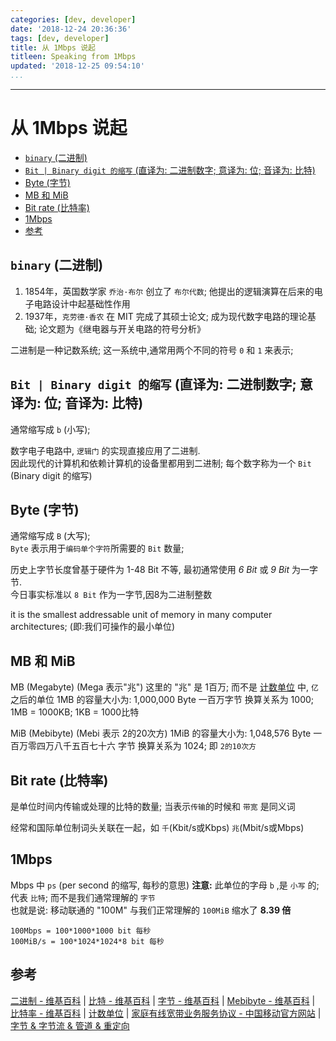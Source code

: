 ```yaml
---
categories: [dev, developer]
date: '2018-12-24 20:36:36'
tags: [dev, developer]
title: 从 1Mbps 说起
titleen: Speaking from 1Mbps
updated: '2018-12-25 09:54:10'
...
```

---
# 从 1Mbps 说起
<!-- MarkdownTOC -->

- [`binary` \(二进制\)](#binary-%E4%BA%8C%E8%BF%9B%E5%88%B6)
- [`Bit | Binary digit 的缩写` \(直译为: 二进制数字; 意译为: 位; 音译为: 比特\)](#bit-%7C-binary-digit-%E7%9A%84%E7%BC%A9%E5%86%99-%E7%9B%B4%E8%AF%91%E4%B8%BA-%E4%BA%8C%E8%BF%9B%E5%88%B6%E6%95%B0%E5%AD%97-%E6%84%8F%E8%AF%91%E4%B8%BA-%E4%BD%8D-%E9%9F%B3%E8%AF%91%E4%B8%BA-%E6%AF%94%E7%89%B9)
- [Byte \(字节\)](#byte-%E5%AD%97%E8%8A%82)
- [MB 和 MiB](#mb-%E5%92%8C-mib)
- [Bit rate \(比特率\)](#bit-rate-%E6%AF%94%E7%89%B9%E7%8E%87)
- [1Mbps](#1mbps)
- [参考](#%E5%8F%82%E8%80%83)

<!-- /MarkdownTOC -->

<a id="binary-%E4%BA%8C%E8%BF%9B%E5%88%B6"></a>
## `binary` (二进制)
1.  1854年，英国数学家 `乔治·布尔` 创立了 `布尔代数`; 他提出的逻辑演算在后来的电子电路设计中起基础性作用
2.  1937年，`克劳德·香农` 在 MIT 完成了其硕士论文; 成为现代数字电路的理论基础; 论文题为《继电器与开关电路的符号分析》

二进制是一种记数系统; 这一系统中,通常用两个不同的符号 `0` 和 `1` 来表示;

<a id="bit-%7C-binary-digit-%E7%9A%84%E7%BC%A9%E5%86%99-%E7%9B%B4%E8%AF%91%E4%B8%BA-%E4%BA%8C%E8%BF%9B%E5%88%B6%E6%95%B0%E5%AD%97-%E6%84%8F%E8%AF%91%E4%B8%BA-%E4%BD%8D-%E9%9F%B3%E8%AF%91%E4%B8%BA-%E6%AF%94%E7%89%B9"></a>
## `Bit | Binary digit 的缩写` (直译为: 二进制数字; 意译为: 位; 音译为: 比特)
通常缩写成 `b` (小写);  

数字电子电路中, `逻辑门` 的实现直接应用了二进制.  
因此现代的计算机和依赖计算机的设备里都用到二进制; 每个数字称为一个 `Bit` (Binary digit 的缩写) 

<a id="byte-%E5%AD%97%E8%8A%82"></a>
## Byte (字节)
通常缩写成 `B` (大写);  
`Byte` 表示用于`编码单个字符`所需要的 `Bit` 数量;

历史上字节长度曾基于硬件为 1-48 Bit 不等, 最初通常使用 *6 Bit* 或 *9 Bit* 为一字节.  
今日事实标准以 `8 Bit` 作为一字节,因8为二进制整数

it is the smallest addressable unit of memory in many computer architectures; (即:我们可操作的最小单位)

<a id="mb-%E5%92%8C-mib"></a>
## MB 和 MiB
MB
(Megabyte) (Mega 表示"兆") 这里的 "兆" 是 1百万; 而不是 [计数单位][] 中, `亿`之后的单位
1MB 的容量大小为: 1,000,000 Byte  一百万字节
换算关系为 1000; 1MB = 1000KB; 1KB = 1000比特

MiB (Mebibyte) (Mebi 表示 2的20次方)
1MiB 的容量大小为: 1,048,576 Byte  一百万零四万八千五百七十六 字节
换算关系为 1024; 即 `2的10次方`

<a id="bit-rate-%E6%AF%94%E7%89%B9%E7%8E%87"></a>
## Bit rate (比特率)
是单位时间内传输或处理的比特的数量; 当表示`传输`的时候和 `带宽` 是同义词

经常和国际单位制词头关联在一起，如 `千`(Kbit/s或Kbps) `兆`(Mbit/s或Mbps)

<a id="1mbps"></a>
## 1Mbps
Mbps 中 `ps` (per second 的缩写, 每秒的意思)
**注意:** 此单位的字母 `b` ,是 `小写` 的; 代表 `比特`; 而不是我们通常理解的 `字节`  
也就是说: 移动联通的 "100M" 与我们正常理解的 `100MiB` 缩水了 **8.39 倍**  
```
100Mbps = 100*1000*1000 bit 每秒
100MiB/s = 100*1024*1024*8 bit 每秒
```

<a id="%E5%8F%82%E8%80%83"></a>
## 参考
[二进制 - 维基百科][] | [比特 - 维基百科][] | [字节 - 维基百科][] | [Mebibyte - 维基百科][] | [比特率 - 维基百科][] | [计数单位][] | [家庭有线宽带业务服务协议 - 中国移动官方网站][] | [字节 & 字节流 & 管道 & 重定向][]

[二进制 - 维基百科]:https://zh.wikipedia.org/wiki/%E4%BA%8C%E8%BF%9B%E5%88%B6
[比特 - 维基百科]:https://zh.wikipedia.org/wiki/%E4%BD%8D%E5%85%83
[字节 - 维基百科]:https://zh.wikipedia.org/wiki/%E5%AD%97%E8%8A%82
[Mebibyte - 维基百科]:https://zh.wikipedia.org/wiki/Mebibyte
[比特率 - 维基百科]:https://zh.wikipedia.org/wiki/%E6%AF%94%E7%89%B9%E7%8E%87
[计数单位]:https://baike.baidu.com/item/%E8%AE%A1%E6%95%B0%E5%8D%95%E4%BD%8D/9836030?fr=aladdin
[家庭有线宽带业务服务协议 - 中国移动官方网站]:http://service.bj.10086.cn/bjyd/web/support/xieyi/yxxy.html
[字节 & 字节流 & 管道 & 重定向]:../linux/lpic-1/commands-and-gnu/streams-pipes-redirects.md
